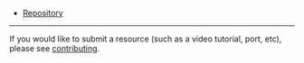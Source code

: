 - [Repository](https://github.com/scottbea/SpatialHashing)

-------------------------------------

If you would like to submit a resource (such as a video tutorial, port, etc), please see [contributing](https://scottbea.github.io/SpatialHashing/contributing/).